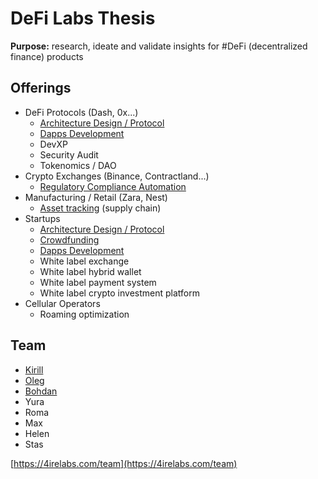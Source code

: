 # DeFi Labs Thesis

**Purpose:** research, ideate and validate insights for \#DeFi \(decentralized finance\) products

## Offerings

* DeFi Protocols \(Dash, 0x...\)
  * [Architecture Design / Protocol](architecture-design-protocol.md)
  * [Dapps Development](dapps-wallets-development.md)
  * DevXP
  * Security Audit
  * Tokenomics / DAO
* Crypto Exchanges \(Binance, Contractland...\)
  * [Regulatory Compliance Automation](complaince-scoring/)
* Manufacturing / Retail \(Zara, Nest\)
  * [Asset tracking](asset-tracking.md) \(supply chain\)
* Startups
  * [Architecture Design / Protocol](architecture-design-protocol.md)
  * [Crowdfunding](fund-management-app-wip/)
  * [Dapps Development](dapps-wallets-development.md)
  * White label exchange
  * White label hybrid wallet
  * White label payment system
  * White label crypto investment platform
* Cellular Operators
  * Roaming optimization

## Team

* [Kirill](https://cryptohire.io/talent/1115)
* [Oleg](https://youteam.co.uk/talent/3336)
* [Bohdan](https://cryptohire.io/talent/2209)
* Yura
* Roma
* Max
* Helen
* Stas

[https://4irelabs.com/team](https://4irelabs.com/team)


